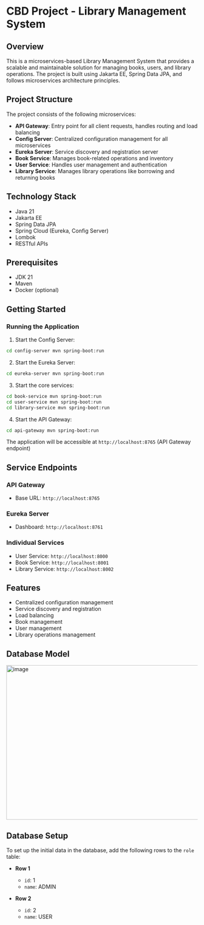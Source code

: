 # CBD Project - Library Management System

## Overview
This is a microservices-based Library Management System that provides a scalable and maintainable solution for managing books, users, and library operations. The project is built using Jakarta EE, Spring Data JPA, and follows microservices architecture principles.

## Project Structure
The project consists of the following microservices:

- **API Gateway**: Entry point for all client requests, handles routing and load balancing
- **Config Server**: Centralized configuration management for all microservices
- **Eureka Server**: Service discovery and registration server
- **Book Service**: Manages book-related operations and inventory
- **User Service**: Handles user management and authentication
- **Library Service**: Manages library operations like borrowing and returning books

## Technology Stack
- Java 21
- Jakarta EE
- Spring Data JPA
- Spring Cloud (Eureka, Config Server)
- Lombok
- RESTful APIs

## Prerequisites
- JDK 21
- Maven
- Docker (optional)

## Getting Started

### Running the Application

1. Start the Config Server:
```bash
cd config-server mvn spring-boot:run
``` 

2. Start the Eureka Server:
```bash
cd eureka-server mvn spring-boot:run
``` 

3. Start the core services:
```bash
cd book-service mvn spring-boot:run
cd user-service mvn spring-boot:run
cd library-service mvn spring-boot:run
``` 

4. Start the API Gateway:
```bash
cd api-gateway mvn spring-boot:run
``` 

The application will be accessible at `http://localhost:8765` (API Gateway endpoint)

## Service Endpoints

### API Gateway
- Base URL: `http://localhost:8765`

### Eureka Server
- Dashboard: `http://localhost:8761`

### Individual Services
- User Service: `http://localhost:8000`
- Book Service: `http://localhost:8001`
- Library Service: `http://localhost:8002`

## Features
- Centralized configuration management
- Service discovery and registration
- Load balancing
- Book management
- User management
- Library operations management

## Database Model

<img width="720" height="407" alt="image" src="https://github.com/user-attachments/assets/a0e30377-5fef-4c97-b2d7-602e5fb771d2" />


## Database Setup

To set up the initial data in the database, add the following rows to the `role` table:

- **Row 1**
    - `id`: 1
    - `name`: ADMIN

- **Row 2**
    - `id`: 2
    - `name`: USER
